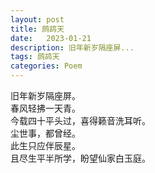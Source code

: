 ```yaml
---
layout: post
title: 鹧鸪天
date:   2023-01-21
description: 旧年新岁隔座屏...
tags: 鹧鸪天
categories: Poem
---
```


旧年新岁隔座屏。  
春风轻拂一天青。  
今载四十平头过，喜得籁音洗耳听。  
尘世事，都曾经。  
此生只应伴辰星。  
且尽生平半所学，盼望仙家白玉庭。
